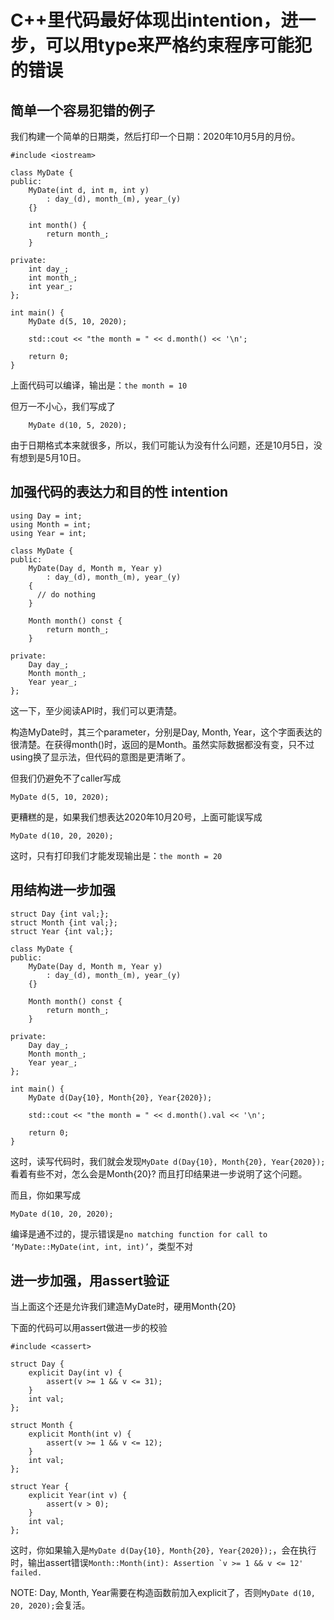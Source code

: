 # C++里代码最好体现出intention，进一步，可以用type来严格约束程序可能犯的错误

## 简单一个容易犯错的例子
我们构建一个简单的日期类，然后打印一个日期：2020年10月5月的月份。

```
#include <iostream>

class MyDate {
public:
    MyDate(int d, int m, int y) 
        : day_(d), month_(m), year_(y)
    {}

    int month() {
        return month_;
    }

private:
    int day_;
    int month_;
    int year_;
};

int main() {
    MyDate d(5, 10, 2020);

    std::cout << "the month = " << d.month() << '\n';

    return 0;
}
```

上面代码可以编译，输出是：```the month = 10```

但万一不小心，我们写成了
```
    MyDate d(10, 5, 2020);
```
由于日期格式本来就很多，所以，我们可能认为没有什么问题，还是10月5日，没有想到是5月10日。

## 加强代码的表达力和目的性 intention
```
using Day = int;
using Month = int;
using Year = int;

class MyDate {
public:
    MyDate(Day d, Month m, Year y) 
        : day_(d), month_(m), year_(y)
    {
      // do nothing
    }

    Month month() const {
        return month_;
    }

private:
    Day day_;
    Month month_;
    Year year_;
};
```

这一下，至少阅读API时，我们可以更清楚。

构造MyDate时，其三个parameter，分别是Day, Month, Year，这个字面表达的很清楚。在获得month()时，返回的是Month。虽然实际数据都没有变，只不过using换了显示法，但代码的意图是更清晰了。

但我们仍避免不了caller写成
```
MyDate d(5, 10, 2020);
```

更糟糕的是，如果我们想表达2020年10月20号，上面可能误写成
```
MyDate d(10, 20, 2020);
```
这时，只有打印我们才能发现输出是：```the month = 20```

## 用结构进一步加强
```
struct Day {int val;};
struct Month {int val;};
struct Year {int val;};

class MyDate {
public:
    MyDate(Day d, Month m, Year y) 
        : day_(d), month_(m), year_(y)
    {}

    Month month() const {
        return month_;
    }

private:
    Day day_;
    Month month_;
    Year year_;
};

int main() {
    MyDate d(Day{10}, Month{20}, Year{2020});

    std::cout << "the month = " << d.month().val << '\n';

    return 0;
}
```

这时，读写代码时，我们就会发现```MyDate d(Day{10}, Month{20}, Year{2020});```看着有些不对，怎么会是Month{20}? 而且打印结果进一步说明了这个问题。

而且，你如果写成
```
MyDate d(10, 20, 2020);
```
编译是通不过的，提示错误是```no matching function for call to ‘MyDate::MyDate(int, int, int)’```，类型不对

## 进一步加强，用assert验证

当上面这个还是允许我们建造MyDate时，硬用Month{20}

下面的代码可以用assert做进一步的校验

```
#include <cassert>

struct Day {
    explicit Day(int v) {
        assert(v >= 1 && v <= 31);
    }
    int val;
};

struct Month {
    explicit Month(int v) {
        assert(v >= 1 && v <= 12);
    }
    int val;
};

struct Year {
    explicit Year(int v) {
        assert(v > 0);
    }
    int val;
};
```

这时，你如果输入是```MyDate d(Day{10}, Month{20}, Year{2020});```，会在执行时，输出assert错误```Month::Month(int): Assertion `v >= 1 && v <= 12' failed.```

NOTE: Day, Month, Year需要在构造函数前加入explicit了，否则```MyDate d(10, 20, 2020);```会复活。


